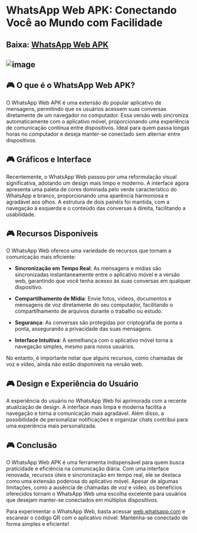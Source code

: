 # WhatsApp Web APK: Conectando Você ao Mundo com Facilidade
## Baixa: [WhatsApp Web APK](https://apkmodjoy.net/pt/)
![image](https://github.com/user-attachments/assets/f40a178a-085a-4f93-953b-740d191accb0)
-----------
## 🎮 O que é o WhatsApp Web APK?

O WhatsApp Web APK é uma extensão do popular aplicativo de mensagens, permitindo que os usuários acessem suas conversas diretamente de um navegador no computador. Essa versão web sincroniza automaticamente com o aplicativo móvel, proporcionando uma experiência de comunicação contínua entre dispositivos. Ideal para quem passa longas horas no computador e deseja manter-se conectado sem alternar entre dispositivos.

## 🎮 Gráficos e Interface

Recentemente, o WhatsApp Web passou por uma reformulação visual significativa, adotando um design mais limpo e moderno. A interface agora apresenta uma paleta de cores dominada pelo verde característico do WhatsApp e branco, proporcionando uma aparência harmoniosa e agradável aos olhos. A estrutura de dois painéis foi mantida, com a navegação à esquerda e o conteúdo das conversas à direita, facilitando a usabilidade.

## 🎮 Recursos Disponíveis

O WhatsApp Web oferece uma variedade de recursos que tornam a comunicação mais eficiente:

* **Sincronização em Tempo Real**: As mensagens e mídias são sincronizadas instantaneamente entre o aplicativo móvel e a versão web, garantindo que você tenha acesso às suas conversas em qualquer dispositivo.&#x20;

* **Compartilhamento de Mídia**: Envie fotos, vídeos, documentos e mensagens de voz diretamente do seu computador, facilitando o compartilhamento de arquivos durante o trabalho ou estudo.

* **Segurança**: As conversas são protegidas por criptografia de ponta a ponta, assegurando a privacidade das suas mensagens.

* **Interface Intuitiva**: A semelhança com o aplicativo móvel torna a navegação simples, mesmo para novos usuários.

No entanto, é importante notar que alguns recursos, como chamadas de voz e vídeo, ainda não estão disponíveis na versão web.

## 🎮 Design e Experiência do Usuário

A experiência do usuário no WhatsApp Web foi aprimorada com a recente atualização de design. A interface mais limpa e moderna facilita a navegação e torna a comunicação mais agradável. Além disso, a possibilidade de personalizar notificações e organizar chats contribui para uma experiência mais personalizada.

## 🎮 Conclusão

O WhatsApp Web APK é uma ferramenta indispensável para quem busca praticidade e eficiência na comunicação diária. Com uma interface renovada, recursos úteis e sincronização em tempo real, ele se destaca como uma extensão poderosa do aplicativo móvel. Apesar de algumas limitações, como a ausência de chamadas de voz e vídeo, os benefícios oferecidos tornam o WhatsApp Web uma escolha excelente para usuários que desejam manter-se conectados em múltiplos dispositivos.

Para experimentar o WhatsApp Web, basta acessar [web.whatsapp.com](https://web.whatsapp.com) e escanear o código QR com o aplicativo móvel. Mantenha-se conectado de forma simples e eficiente!
<!--

**Here are some ideas to get you started:**

🙋‍♀️ A short introduction - what is your organization all about?
🌈 Contribution guidelines - how can the community get involved?
👩‍💻 Useful resources - where can the community find your docs? Is there anything else the community should know?
🍿 Fun facts - what does your team eat for breakfast?
🧙 Remember, you can do mighty things with the power of [Markdown](https://docs.github.com/github/writing-on-github/getting-started-with-writing-and-formatting-on-github/basic-writing-and-formatting-syntax)
-->
